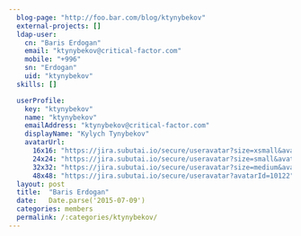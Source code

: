 ```yaml
---
  blog-page: "http://foo.bar.com/blog/ktynybekov"
  external-projects: []
  ldap-user: 
    cn: "Baris Erdogan"
    email: "ktynybekov@critical-factor.com"
    mobile: "+996"
    sn: "Erdogan"
    uid: "ktynybekov"
  skills: []

  userProfile: 
    key: "ktynybekov"
    name: "ktynybekov"
    emailAddress: "ktynybekov@critical-factor.com"
    displayName: "Kylych Tynybekov"
    avatarUrl: 
      16x16: "https://jira.subutai.io/secure/useravatar?size=xsmall&avatarId=10122"
      24x24: "https://jira.subutai.io/secure/useravatar?size=small&avatarId=10122"
      32x32: "https://jira.subutai.io/secure/useravatar?size=medium&avatarId=10122"
      48x48: "https://jira.subutai.io/secure/useravatar?avatarId=10122"
  layout: post
  title:  "Baris Erdogan"
  date:   Date.parse('2015-07-09')
  categories: members
  permalink: /:categories/ktynybekov/
---
```

